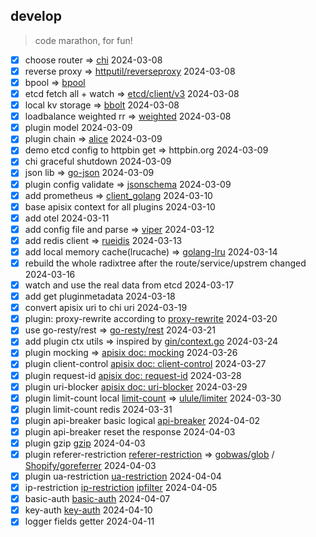 ## develop

> code marathon, for fun!

- [x] choose router => [chi](https://github.com/go-chi/chi) 2024-03-08
- [x] reverse proxy => [httputil/reverseproxy](https://go.dev/src/net/http/httputil/reverseproxy.go) 2024-03-08
- [x] bpool  => [bpool](http://github.com/oxtoacart/bpool)
- [x] etcd fetch all + watch => [etcd/client/v3](https://pkg.go.dev/go.etcd.io/etcd/client/v3) 2024-03-08
- [x] local kv storage  => [bbolt](https://github.com/etcd-io/bbolt) 2024-03-08
- [x] loadbalance weighted rr => [weighted](http://github.com/smallnest/weighted) 2024-03-08
- [x] plugin model 2024-03-09
- [x] plugin chain => [alice](https://github.com/justinas/alice) 2024-03-09
- [x] demo etcd config to httpbin get => httpbin.org 2024-03-09
- [x] chi graceful shutdown 2024-03-09
- [x] json lib => [go-json](https://github.com/goccy/go-json) 2024-03-09
- [x] plugin config validate => [jsonschema](https://github.com/santhosh-tekuri/jsonschema) 2024-03-09
- [x] add prometheus => [client_golang](https://github.com/prometheus/client_golang) 2024-03-10
- [x] base apisix context for all plugins 2024-03-10
- [x] add otel 2024-03-11
- [x] add config file and parse => [viper](https://github.com/spf13/viper) 2024-03-12
- [x] add redis client => [rueidis](https://github.com/redis/rueidis) 2024-03-13
- [x] add local memory cache(lrucache) => [golang-lru](https://github.com/hashicorp/golang-lru) 2024-03-14
- [x] rebuild the whole radixtree after the route/service/upstrem changed 2024-03-16
- [x] watch and use the real data from etcd  2024-03-17
- [x] add get pluginmetadata 2024-03-18
- [x] convert apisix uri to chi uri 2024-03-19
- [x] plugin: proxy-rewrite according to  [proxy-rewrite](https://apisix.apache.org/docs/apisix/plugins/proxy-rewrite/) 2024-03-20
- [x] use go-resty/rest  => [go-resty/rest](https://github.com/go-resty/resty) 2024-03-21
- [x] add plugin ctx utils => inspired by [gin/context.go](https://github.com/gin-gonic/gin/blob/7a865dcf1dbe6ec52e074b1ddce830d278eb72cf/context.go) 2024-03-24
- [x] plugin mocking => [apisix doc: mocking](https://apisix.apache.org/zh/docs/apisix/plugins/mocking/) 2024-03-26
- [x] plugin client-control [apisix doc: client-control](https://apisix.apache.org/zh/docs/apisix/plugins/client-control/) 2024-03-27
- [x] plugin request-id [apisix doc: request-id](https://apisix.apache.org/zh/docs/apisix/plugins/request-id/) 2024-03-28
- [x] plugin uri-blocker [apisix doc: uri-blocker](https://apisix.apache.org/zh/docs/apisix/plugins/uri-blocker/) 2024-03-29
- [x] plugin limit-count local [limit-count](https://apisix.apache.org/zh/docs/apisix/plugins/limit-count/) => [ulule/limiter](https://github.com/ulule/limiter) 2024-03-30
- [x] plugin limit-count redis  2024-03-31
- [x] plugin api-breaker basic logical [api-breaker](https://apisix.apache.org/zh/docs/apisix/plugins/api-breaker/) 2024-04-02
- [x] plugin api-breaker reset the response 2024-04-03
- [x] plugin gzip [gzip](https://apisix.apache.org/zh/docs/apisix/plugins/gzip/) 2024-04-03
- [x] plugin referer-restriction [referer-restriction](https://apisix.apache.org/zh/docs/apisix/plugins/referer-restriction/)  => [gobwas/glob](https://github.com/gobwas/glob) / [Shopify/goreferrer](github.com/Shopify/goreferrer) 2024-04-03
- [x] plugin ua-restriction [ua-restriction](https://apisix.apache.org/zh/docs/apisix/plugins/ua-restriction/) 2024-04-04
- [x] ip-restriction [ip-restriction](https://apisix.apache.org/zh/docs/apisix/plugins/ip-restriction/) [ipfilter](https://github.com/jpillora/ipfilter) 2024-04-05
- [x] basic-auth [basic-auth](https://apisix.apache.org/zh/docs/apisix/plugins/basic-auth/) 2024-04-07
- [x] key-auth [key-auth](https://apisix.apache.org/zh/docs/apisix/plugins/key-auth/) 2024-04-10
- [x] logger fields getter 2024-04-11
